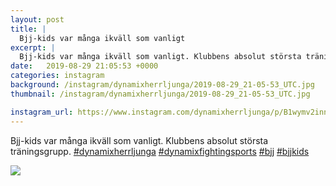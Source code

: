 ```yaml
---
layout: post
title: |
  Bjj-kids var många ikväll som vanligt
excerpt: |
  Bjj-kids var många ikväll som vanligt. Klubbens absolut största träningsgrupp.    
date:   2019-08-29 21:05:53 +0000
categories: instagram
background: /instagram/dynamixherrljunga/2019-08-29_21-05-53_UTC.jpg
thumbnail: /instagram/dynamixherrljunga/2019-08-29_21-05-53_UTC.jpg

instagram_url: https://www.instagram.com/dynamixherrljunga/p/B1wymv2inns
---
```

Bjj-kids var många ikväll som vanligt. Klubbens absolut största träningsgrupp. [#dynamixherrljunga](https://www.instagram.com/explore/tags/dynamixherrljunga/) [#dynamixfightingsports](https://www.instagram.com/explore/tags/dynamixfightingsports/) [#bjj](https://www.instagram.com/explore/tags/bjj/) [#bjjkids](https://www.instagram.com/explore/tags/bjjkids/)



<img src='{{ site.baseurl }}/instagram/dynamixherrljunga/2019-08-29_21-05-53_UTC.jpg' class='img-fluid' />
